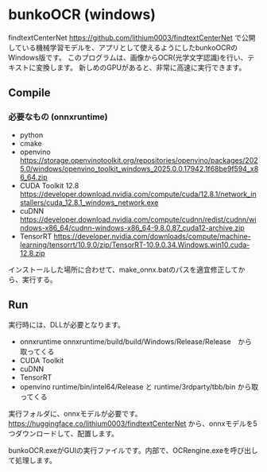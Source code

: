 # bunkoOCR (windows)
findtextCenterNet https://github.com/lithium0003/findtextCenterNet で公開している機械学習モデルを、アプリとして使えるようにしたbunkoOCRのWindows版です。 
このプログラムは、画像からOCR(光学文字認識)を行い、テキストに変換します。
新しめのGPUがあると、非常に高速に実行できます。 

## Compile
### 必要なもの (onnxruntime)
- python
- cmake
- openvino https://storage.openvinotoolkit.org/repositories/openvino/packages/2025.0/windows/openvino_toolkit_windows_2025.0.0.17942.1f68be9f594_x86_64.zip
- CUDA Toolkit 12.8 https://developer.download.nvidia.com/compute/cuda/12.8.1/network_installers/cuda_12.8.1_windows_network.exe
- cuDNN https://developer.download.nvidia.com/compute/cudnn/redist/cudnn/windows-x86_64/cudnn-windows-x86_64-9.8.0.87_cuda12-archive.zip
- TensorRT https://developer.nvidia.com/downloads/compute/machine-learning/tensorrt/10.9.0/zip/TensorRT-10.9.0.34.Windows.win10.cuda-12.8.zip

インストールした場所に合わせて、make_onnx.batのパスを適宜修正してから、実行する。

## Run
実行時には、DLLが必要となります。
- onnxruntime onnxruntime/build/build/Windows/Release/Release　から取ってくる
- CUDA Toolkit
- cuDNN
- TensorRT
- openvino runtime/bin/intel64/Release と runtime/3rdparty/tbb/bin から取ってくる

実行フォルダに、onnxモデルが必要です。
https://huggingface.co/lithium0003/findtextCenterNet から、onnxモデルを5つダウンロードして、配置します。

bunkoOCR.exeがGUIの実行ファイルです。内部で、OCRengine.exeを呼び出して処理します。
